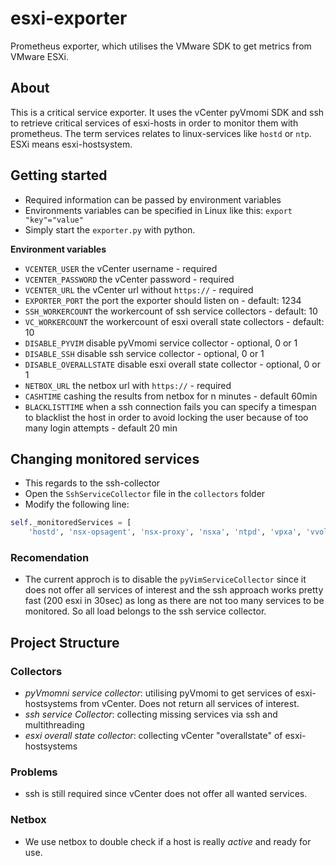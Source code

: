 # esxi-exporter
Prometheus exporter, which utilises the VMware SDK to get metrics from VMware ESXi.

## About
This is a critical service exporter. It uses the vCenter pyVmomi SDK and ssh to retrieve critical services of esxi-hosts in order to monitor them with prometheus.
The term services relates to linux-services like `hostd` or `ntp`. ESXi means esxi-hostsystem.


## Getting started

- Required information can be passed by environment variables
- Environments variables can be specified in Linux like this: `export "key"="value"` 
- Simply start the `exporter.py` with python.

**Environment variables**
- `VCENTER_USER` the vCenter username - required
- `VCENTER_PASSWORD` the vCenter password - required
- `VCENTER_URL` the vCenter url without `https://` - required
- `EXPORTER_PORT` the port the exporter should listen on - default: 1234 
- `SSH_WORKERCOUNT` the workercount of ssh service collectors - default: 10
- `VC_WORKERCOUNT` the workercount of esxi overall state collectors - default: 10
- `DISABLE_PYVIM` disable pyVmomi service collector - optional, 0 or 1
- `DISABLE_SSH` disable ssh service collector - optional, 0 or 1
- `DISABLE_OVERALLSTATE` disable esxi overall state collector - optional, 0 or 1
- `NETBOX_URL` the netbox url with `https://` - required
- `CASHTIME` cashing the results from netbox for n minutes - default 60min
- `BLACKLISTTIME` when a ssh connection fails you can specify a timespan to blacklist the host in order to avoid locking the user because of too many login attempts - default 20 min 

## Changing monitored services
- This regards to the ssh-collector
- Open the `SshServiceCollector` file in the `collectors` folder
- Modify the following line:


```python
self._monitoredServices = [
    'hostd', 'nsx-opsagent', 'nsx-proxy', 'nsxa', 'ntpd', 'vpxa', 'vvold']
```

### Recomendation
- The current approch is to disable the `pyVimServiceCollector` since it does not offer all services of interest and the ssh approach works pretty fast (200 esxi in 30sec) as long as there are not too many services to be monitored. So all load belongs to the ssh service collector. 


## Project Structure

### Collectors
- _pyVmomni service collector_: utilising pyVmomi to get services of esxi-hostsystems from vCenter. Does not return all services of interest. 
- _ssh service Collector_: collecting missing services via ssh and multithreading
- _esxi overall state collector_: collecting vCenter "overallstate" of esxi-hostsystems

### Problems
- ssh is still required since vCenter does not offer all wanted services.

### Netbox
- We use netbox to double check if a host is really _active_ and ready for use.

